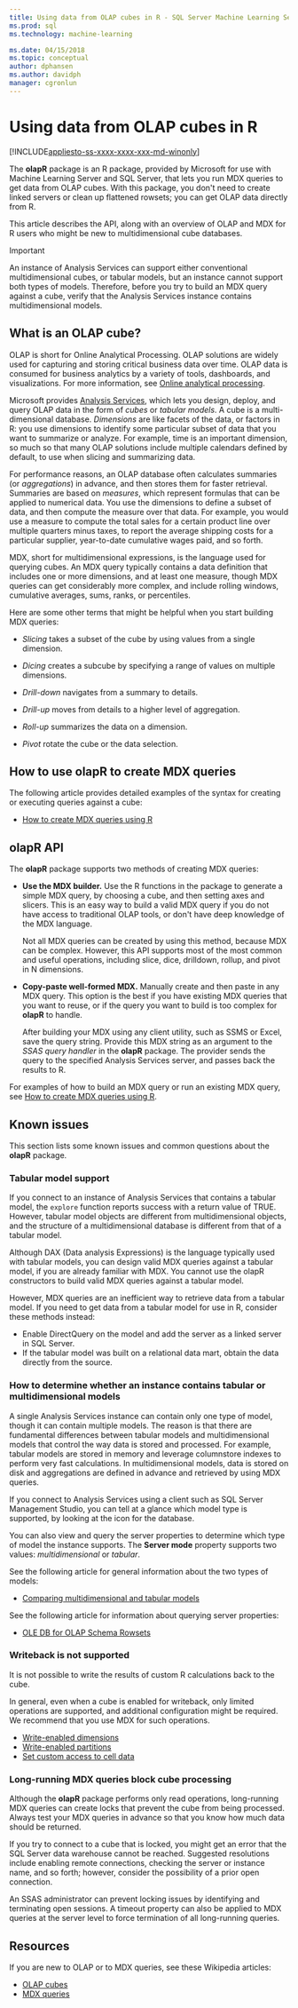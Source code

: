 ```yaml
---
title: Using data from OLAP cubes in R - SQL Server Machine Learning Services
ms.prod: sql
ms.technology: machine-learning

ms.date: 04/15/2018  
ms.topic: conceptual
author: dphansen
ms.author: davidph
manager: cgronlun
---
```

# Using data from OLAP cubes in R
[!INCLUDE[appliesto-ss-xxxx-xxxx-xxx-md-winonly](../../includes/appliesto-ss-xxxx-xxxx-xxx-md-winonly.md)]

The **olapR** package is an R package, provided by Microsoft for use with Machine Learning Server and SQL Server, that lets you run MDX queries to get data from OLAP cubes. With this package, you don't need to create linked servers or clean up flattened rowsets; you can get OLAP data directly from R.

This article describes the API, along with an overview of OLAP and MDX for R users who might be new to multidimensional cube databases.

> [!IMPORTANT]
> An instance of Analysis Services can support either conventional multidimensional cubes, or tabular models, but an instance cannot support both types of models. Therefore, before you try to build an MDX query against a cube, verify that the Analysis Services instance contains multidimensional models.

## What is an OLAP cube?

OLAP is short for Online Analytical Processing. OLAP solutions are widely used for capturing and storing critical business data over time. OLAP data is consumed for business analytics by a variety of tools, dashboards, and visualizations. For more information, see [Online analytical processing](https://en.wikipedia.org/wiki/Online_analytical_processing).

Microsoft provides [Analysis Services](https://docs.microsoft.com/sql/analysis-services/analysis-services), which lets you design, deploy, and query OLAP data in the form of _cubes_ or _tabular models_. A cube is a multi-dimensional database. _Dimensions_ are like facets of the data, or factors in R: you use dimensions to identify some particular subset of data that you want to summarize or analyze. For example, time is an important dimension, so much so that many OLAP solutions include multiple calendars defined by default, to use when slicing and summarizing data. 

For performance reasons, an OLAP database often calculates summaries (or _aggregations_) in advance, and then stores them for faster retrieval. Summaries are based on  *measures*, which represent formulas that can be applied to numerical data. You use the dimensions to define a subset of data, and then compute the measure over that data. For example, you would use a measure to compute the total sales for a certain product line over multiple quarters minus taxes, to report the average shipping costs for a particular supplier, year-to-date cumulative wages paid, and so forth.

MDX, short for multidimensional expressions, is the language used for querying cubes. An MDX query typically contains a data definition that includes one or more dimensions, and at least one measure, though MDX queries can get considerably more complex, and include rolling windows, cumulative averages, sums, ranks, or percentiles. 

Here are some other terms that might be helpful when you start building MDX queries:

+ *Slicing* takes a subset of the cube by using values from a single dimension.

+ *Dicing* creates a subcube by specifying a range of values on multiple dimensions.

+ *Drill-down* navigates from a summary to details.

+ *Drill-up* moves from details to a higher level of aggregation.

+ *Roll-up* summarizes the data on a dimension.

+ *Pivot* rotate the cube or the data selection.

## How to use olapR to create MDX queries

The following article provides detailed examples of the syntax for creating or executing queries against a cube:

+ [How to create MDX queries using R](../../advanced-analytics/r/how-to-create-mdx-queries-using-olapr.md)

## olapR API

The **olapR** package supports two methods of creating MDX queries:

- **Use the MDX builder.** Use the R functions in the package to generate a simple MDX query, by choosing a cube, and then setting axes and slicers. This is an easy way to build a valid MDX query if you do not have access to traditional OLAP tools, or don't have deep knowledge of the MDX language.

    Not all MDX queries can be created by using this method, because MDX can be complex. However, this API supports most of the most common and useful operations, including slice, dice, drilldown, rollup, and pivot in N dimensions.

+ **Copy-paste well-formed MDX.** Manually create and then paste in any MDX query. This option is the best if you have existing MDX queries that you want to reuse, or if the query you want to build is too complex for **olapR** to handle.

    After building your MDX using any client utility, such as SSMS or Excel, save the query string. Provide this MDX string as an argument to the *SSAS query handler* in the **olapR** package. The provider sends the query to the specified Analysis Services server, and passes back the results to R. 

For examples of how to build an MDX query or run an existing MDX query, see [How to create MDX queries using R](../../advanced-analytics/r/how-to-create-mdx-queries-using-olapr.md).

## Known issues

This section lists some known issues and common questions about  the **olapR** package.

### Tabular model support

If you connect to an instance of Analysis Services that contains a tabular model, the `explore` function reports success with a return value of TRUE. However, tabular model objects are different from multidimensional objects, and the structure of a multidimensional database is different from that of a tabular model.

Although DAX (Data analysis Expressions) is the language typically used with tabular models, you can design valid MDX queries against a tabular model, if you are already familiar with MDX. You cannot use the olapR constructors to build valid MDX queries against a tabular model.

However, MDX queries are an inefficient way to retrieve data from a tabular model. If you need to get data from a tabular model for use in R, consider these methods instead:

+ Enable DirectQuery on the model and add the server as a linked server in SQL Server. 
+ If the tabular model was built on a relational data mart, obtain the data directly from the source.

### How to determine whether an instance contains tabular or multidimensional models

A single Analysis Services instance can contain only one type of model, though it can contain multiple models. The reason is that there are fundamental differences between tabular models and multidimensional models that control the way data is stored and processed. For example, tabular models are stored in memory and leverage columnstore indexes to perform very fast calculations. In multidimensional models, data is stored on disk and aggregations are defined in advance and retrieved by using MDX queries.

If you connect to Analysis Services using a client such as SQL Server Management Studio, you can tell at a glance which model type is supported, by looking at the icon for the database.

You can also view and query the server properties to determine which type of model the instance supports. The **Server mode** property supports two values: _multidimensional_ or _tabular_.

See the following article for general information about the two types of models:

+ [Comparing multidimensional and tabular models](https://docs.microsoft.com/sql/analysis-services/comparing-tabular-and-multidimensional-solutions-ssas)

See the following article for information about querying server properties:

+ [OLE DB for OLAP Schema Rowsets](https://docs.microsoft.com/bi-reference/schema-rowsets/ole-db-olap/ole-db-for-olap-schema-rowsets)

### Writeback is not supported

It is not possible to write the results of custom R calculations back to the cube.

In general, even when a cube is enabled for writeback, only limited operations are supported, and additional configuration might be required. We recommend that you use MDX for such operations.

+ [Write-enabled dimensions](https://docs.microsoft.com/sql/analysis-services/multidimensional-models-olap-logical-dimension-objects/write-enabled-dimensions)
+ [Write-enabled partitions](https://docs.microsoft.com/sql/analysis-services/multidimensional-models-olap-logical-cube-objects/partitions-write-enabled-partitions)
+ [Set custom access to cell data](https://docs.microsoft.com/sql/analysis-services/multidimensional-models/grant-custom-access-to-cell-data-analysis-services)

### Long-running MDX queries block cube processing

Although the **olapR** package performs only read operations, long-running MDX queries can create locks that prevent the cube from being processed. Always test your MDX queries in advance so that you know how much data should be returned.

If you try to connect to a cube that is locked, you might get an error that the SQL Server data warehouse cannot be reached. Suggested resolutions include enabling remote connections, checking the server or instance name, and so forth; however, consider the possibility of a prior open connection.

An SSAS administrator can prevent locking issues by identifying and terminating open sessions. A timeout property can also be applied to MDX queries at the server level to force termination of all long-running queries.

## Resources

If you are new to OLAP or to MDX queries, see these Wikipedia articles: 

+ [OLAP cubes](https://en.wikipedia.org/wiki/OLAP_cube)
+ [MDX queries](https://en.wikipedia.org/wiki/MultiDimensional_eXpressions)
